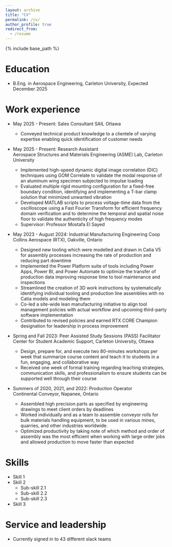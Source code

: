 ```yaml
---
layout: archive
title: "CV"
permalink: /cv/
author_profile: true
redirect_from:
  - /resume
---
```


{% include base_path %}

Education
======
* B.Eng. in Aerospace Engineering, Carleton University, Expected December 2025

Work experience
======
* May 2025 - Present: Sales Consultant
  SAIL Ottawa
  * Conveyed technical product knowledge to a clientele of varying expertise enabling quick identification of customer needs

* May 2025 - Present: Research Assistant  
  Aerospace Structures and Materials Engineering (ASME) Lab, Carleton University
  * Implemented high-speed dynamic digital image correlation (DIC) techniques using GOM Correlate to validate the modal response of an aluminum wing specimen subjected to impulse loading
  * Evaluated multiple rigid mounting configuration for a fixed-free boundary condition, identifying and implementing a T-bar clamp solution that minimized unwanted vibration
  * Developed MATLAB scripts to process voltage-time data from the oscilloscope using a Fast Fourier Transform for efficient frequency domain verification and to determine the temporal and spatial noise floor to validate the authenticity of high frequency modes
  * Supervisor: Professor Mostafa El Sayed

* May 2023 - August 2024: Industrial Manufacturing Engineering Coop  
  Collins Aerospace (RTX), Oakville, Ontario
  * Designed new tooling which were modelled and drawn in Catia V5 for assembly processes increasing the rate of production and reducing part downtime
  * Implemented the Power Platform suite of tools including Power Apps, Power BI, and Power Automate to optimize the transfer of production data improving response time to tool maintenance and inspections
  * Streamlined the creation of 3D work instructions by systematically identifying individual tooling and production line assemblies with no Catia models and modeling them
  * Co-led a site-wide lean manufacturing initiative to align tool management policies with actual workflow and upcoming third-party software implementation
  * Contributed to revised policies and earned RTX CORE Champion designation for leadership in process improvement

* Spring and Fall 2023: Peer Assisted Study Sessions (PASS) Facilitator  
  Center for Student Academic Support, Carleton University, Ottawa
  * Design, prepare for, and execute two 80-minutes workshops per week that summarize course content and teach it to students in a fun, engaging, and collaborative way 
  * Received one week of formal training regarding teaching strategies, communication skills, and professionalism to ensure students can be supported well through their course 

* Summers of 2020, 2021, and 2022: Production Operator  
  Continental Conveyor, Napanee, Ontario
  * Assembled high precision parts as specified by engineering drawings to meet client orders by deadlines
  * Worked individually and as a team to assemble conveyor rolls for bulk materials handling equipment, to be used in various mines, quarries, and other industries worldwide.
  * Optimized productivity by taking note of which method and order of assembly was the most efficient when working with large order jobs and allowed production to move faster than expected

    
Skills
======
* Skill 1
* Skill 2
  * Sub-skill 2.1
  * Sub-skill 2.2
  * Sub-skill 2.3
* Skill 3

<!-- Publications
======
  <ul>{% for post in site.publications reversed %}
    {% include archive-single-cv.html %}
  {% endfor %}</ul>
  
Talks
======
  <ul>{% for post in site.talks reversed %}
    {% include archive-single-talk-cv.html  %}
  {% endfor %}</ul>
  
Teaching
======
  <ul>{% for post in site.teaching reversed %}
    {% include archive-single-cv.html %}
  {% endfor %}</ul> -->
  
Service and leadership
======
* Currently signed in to 43 different slack teams
